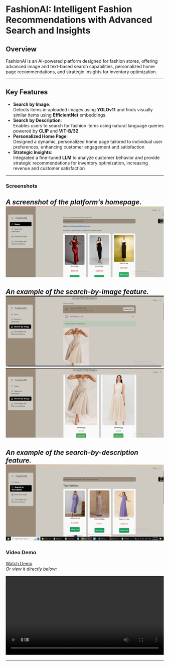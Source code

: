 # **FashionAI: Intelligent Fashion Recommendations with Advanced Search and Insights**

## **Overview**
FashionAI is an AI-powered platform designed for fashion stores, offering advanced image and text-based search capabilities, personalized home page recommendations, and strategic insights for inventory optimization.  

---

## **Key Features**
- **Search by Image**:  
  Detects items in uploaded images using **YOLOv11** and finds visually similar items using **EfficientNet** embeddings.  
- **Search by Description**:  
  Enables users to search for fashion items using natural language queries powered by **CLIP** and **ViT-B/32**.  
- **Personalized Home Page**:  
  Designed a dynamic, personalized home page tailored to individual user preferences, enhancing customer engagement and satisfaction  
- **Strategic Insights**:  
  Integrated a fine-tuned **LLM** to analyze customer behavior and provide strategic recommendations for inventory optimization, increasing revenue and customer satisfaction  

---

### **Screenshots**
**_A screenshot of the platform's homepage._**
![Platform Homepage](HomePage.png)  
---

**_An example of the search-by-image feature._**
![Search by Image](media/searchByImage.png) 
![Search by Image](media/searchByImage2.png)  
---

**_An example of the search-by-description feature._**
![Search by Description](SearchByDescription.png)  
---


### **Video Demo**
[Watch Demo]([media/demo-video.mp4](https://drive.google.com/file/d/1g7Xi8-rfZL5or8CR8lp8qOKf6tTartxq/view?usp=sharing))  
_Or view it directly below:_

<video controls src="[media/demo-video.mp4](https://drive.google.com/file/d/1g7Xi8-rfZL5or8CR8lp8qOKf6tTartxq/view?usp=sharing)" width="100%"></video>

---


